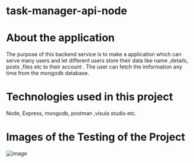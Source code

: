 # task-manager-api-node
# About the application 

The purpose of this backend service is to make a application which can serve many users and let different users store their data like name ,details, posts ,files etc to their account . The user can fetch the imformation any time from the mongodb database.

# Technologies used in this project

Node, Express, mongodb, postman ,visula studio etc.

# Images of the Testing of the Project

![image](https://user-images.githubusercontent.com/38702501/104236424-86d95500-547c-11eb-9ae2-c487f78451ef.png)
